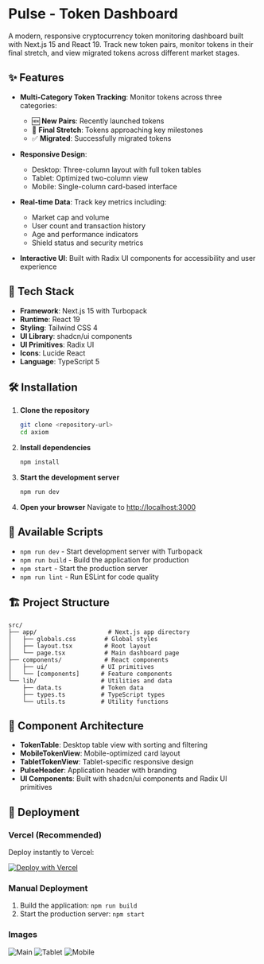 # Pulse - Token Dashboard

A modern, responsive cryptocurrency token monitoring dashboard built with Next.js 15 and React 19. Track new token pairs, monitor tokens in their final stretch, and view migrated tokens across different market stages.

## ✨ Features

- **Multi-Category Token Tracking**: Monitor tokens across three categories:

  - 🆕 **New Pairs**: Recently launched tokens
  - 🎯 **Final Stretch**: Tokens approaching key milestones
  - ✅ **Migrated**: Successfully migrated tokens

- **Responsive Design**:

  - Desktop: Three-column layout with full token tables
  - Tablet: Optimized two-column view
  - Mobile: Single-column card-based interface

- **Real-time Data**: Track key metrics including:

  - Market cap and volume
  - User count and transaction history
  - Age and performance indicators
  - Shield status and security metrics

- **Interactive UI**: Built with Radix UI components for accessibility and user experience

## 🚀 Tech Stack

- **Framework**: Next.js 15 with Turbopack
- **Runtime**: React 19
- **Styling**: Tailwind CSS 4
- **UI Library**: shadcn/ui components
- **UI Primitives**: Radix UI
- **Icons**: Lucide React
- **Language**: TypeScript 5

## 🛠️ Installation

1. **Clone the repository**

   ```bash
   git clone <repository-url>
   cd axiom
   ```

2. **Install dependencies**

   ```bash
   npm install
   ```

3. **Start the development server**

   ```bash
   npm run dev
   ```

4. **Open your browser**
   Navigate to [http://localhost:3000](http://localhost:3000)

## 📜 Available Scripts

- `npm run dev` - Start development server with Turbopack
- `npm run build` - Build the application for production
- `npm start` - Start the production server
- `npm run lint` - Run ESLint for code quality

## 🏗️ Project Structure

```
src/
├── app/                    # Next.js app directory
│   ├── globals.css        # Global styles
│   ├── layout.tsx         # Root layout
│   └── page.tsx           # Main dashboard page
├── components/            # React components
│   ├── ui/               # UI primitives
│   └── [components]      # Feature components
└── lib/                  # Utilities and data
    ├── data.ts           # Token data
    ├── types.ts          # TypeScript types
    └── utils.ts          # Utility functions
```

## 🎨 Component Architecture

- **TokenTable**: Desktop table view with sorting and filtering
- **MobileTokenView**: Mobile-optimized card layout
- **TabletTokenView**: Tablet-specific responsive design
- **PulseHeader**: Application header with branding
- **UI Components**: Built with shadcn/ui components and Radix UI primitives

## 🚀 Deployment

### Vercel (Recommended)

Deploy instantly to Vercel:

[![Deploy with Vercel](https://vercel.com/button)](https://vercel.com/new/clone?repository-url=<your-repo-url>)

### Manual Deployment

1. Build the application: `npm run build`
2. Start the production server: `npm start`

### Images

![Main](https://raw.githubusercontent.com/VirgoTheLord/CDN/main/uploads/Screenshot%202025-09-28%20184517.png, "Optional title")
![Tablet](https://raw.githubusercontent.com/VirgoTheLord/CDN/main/uploads/Screenshot%202025-09-28%20184532.png, "Optional title")
![Mobile](https://raw.githubusercontent.com/VirgoTheLord/CDN/main/uploads/Screenshot%202025-09-28%20184559.png, "Optional title")
